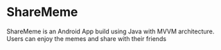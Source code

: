 # ShareMeme
ShareMeme is an Android App build using Java with MVVM architecture. Users can enjoy the memes and share with their friends
